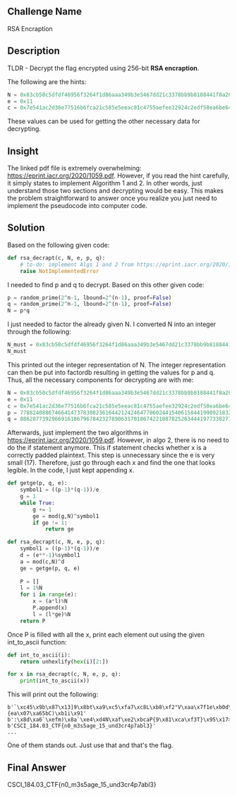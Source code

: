 
## Challenge Name
RSA Encraption

## Description

TLDR - Decrypt the flag encrypted using 256-bit **RSA encraption**. 

The following are the hints:
```python
N = 0x83cb50c5dfdf46956f3264f1d86aaa349b3e5467dd21c3378bb9b8188441f8a2030c52a0d34535b32ea7a24e9feb8b73d1e5dd7b9de49954c2973fb95cd0b5b3
e = 0x11
c = 0x7e541ac2d36e77516b6fca21c585e5eeac81c4755aefee32924c2edf58ea6be64710a054d6ec03eb5812f42ebd96fa951f726364629bf36d58cbb5c4bbc4ca10
```
These values can be used for getting the other necessary data for decrypting.

## Insight
The linked pdf file is extremely overwhelming: https://eprint.iacr.org/2020/1059.pdf. However, if you read the hint carefully, it simply states to implement Algorithm 1 and 2. In other words, just understand those two sections and decrypting would be easy. This makes the problem straightforward to answer once you realize you just need to implement the pseudocode into computer code.

## Solution
Based on the following given code:
```python
def rsa_decrapt(c, N, e, p, q):
    # to-do: implement Algs 1 and 2 from https://eprint.iacr.org/2020/1059.pdf
    raise NotImplementedError
```
I needed to find p and q to decrypt. Based on this other given code:
```python
p = random_prime(2^n-1, lbound=2^(n-1), proof=False)
q = random_prime(2^n-1, lbound=2^(n-1), proof=False)
N = p*q
```
I just needed to factor the already given N. I converted N into an integer through the following:
```python
N_must = 0x83cb50c5dfdf46956f3264f1d86aaa349b3e5467dd21c3378bb9b8188441f8a2030c52a0d34535b32ea7a24e9feb8b73d1e5dd7b9de49954c2973fb95cd0b5b3
N_must
```
This printed out the integer representation of N. The integer representation can then be put into factordb resulting in getting the values for p and q.
Thus, all the necessary components for decrypting are with me:
```python
N = 0x83cb50c5dfdf46956f3264f1d86aaa349b3e5467dd21c3378bb9b8188441f8a2030c52a0d34535b32ea7a24e9feb8b73d1e5dd7b9de49954c2973fb95cd0b5b3
e = 0x11
c = 0x7e541ac2d36e77516b6fca21c585e5eeac81c4755aefee32924c2edf58ea6be64710a054d6ec03eb5812f42ebd96fa951f726364629bf36d58cbb5c4bbc4ca10
p = 77882408867466414737830823616442124246477860244154061584419909218327446081643
q = 88628773929669161867967842327890631701867422108782526344419773382770618589657
```
Afterwards, just implement the two algorithms in https://eprint.iacr.org/2020/1059.pdf. However, in algo 2, there is no need to do the if statement anymore. This if statement checks whether x is a correctly padded plaintext. This step is unnecessary since the e is very small (17). Therefore, just go through each x and find the one that looks legible. In the code, I just kept appending x.

```python
def getge(p, q, e):
    symbol1 = ((p-1)*(q-1))/e
    g = 1
    while True:
        g += 1
        ge = mod(g,N)^symbol1
        if ge != 1:
            return ge

def rsa_decrapt(c, N, e, p, q):
    symbol1 = ((p-1)*(q-1))/e
    d = (e**-1)%symbol1
    a = mod(c,N)^d
    ge = getge(p, q, e)
    
    P = []
    l = 1%N
    for i in range(e):
        x = (a*l)%N
        P.append(x)
        l = (l*ge)%N
    return P
```
Once P is filled with all the x, print each element out using the given int_to_ascii function:
```python
def int_to_ascii(i):
    return unhexlify(hex(i)[2:])

for x in rsa_decrapt(c, N, e, p, q):
    print(int_to_ascii(x))
```
This will print out the following:
```
b'`\xc45\x9b\x87\x13]9\x8bt\xa9\xc5\xfa7\xc8L\xb8\xf2"V\xaa\x7f1e\xb0d\xe7\x8a\x80\xdb\xd7\xd2\x15y\xd2\xef\x08o\xf7\xee\xc2\x98H$e\x00\x1b\xa0U\xfc\x8e={ea\x07\xa65bC)\xb1i\x91'
b':\x8d\xa6`\xefm)\x8a`\xe4\xd4N\xaf\xe2\xbcaP{9\x81\xca\xf3T}\x95\x17>\x03+\x1a\xd7\x81\xff\xea\\\r\x83\xbb\xbfW\x1c\xf7\xd065\xdaX\xe8"\x81\xc8\xb8\xa7\x0c\x92\x8e3\xbd\x1b\x88\x9d[m\xb4'
b'CSCI_184.03_CTF{n0_m3s5age_15_und3cr4p7abl3}'
...
```
One of them stands out. Just use that and that's the flag.


## Final Answer
CSCI_184.03_CTF{n0_m3s5age_15_und3cr4p7abl3}
